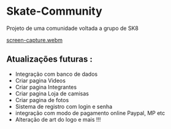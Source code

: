 # Skate-Community
Projeto de uma comunidade voltada a grupo de SK8

[screen-capture.webm](https://user-images.githubusercontent.com/7384901/205412853-af42f411-1dc9-45f3-90fa-488032e3f237.webm)



## Atualizações futuras :

  - Integração com banco de dados
  - Criar pagina Videos
  - Criar pagina Integrantes
  - Criar pagina Loja de camisas
  - Criar pagina de fotos
  - Sistema de registro com login e senha
  - integração com modo de pagamento online Paypal, MP etc
  - Alteração de art do logo
  e mais !!!
